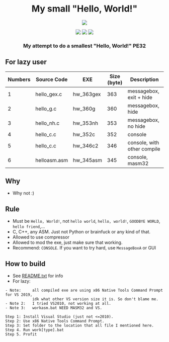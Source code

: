 <h1 align="center">
My small "Hello, World!"
</h1>

<p align="center"> 
  <kbd>
<img src="https://cdn.discordapp.com/attachments/932186836447678529/1089826296986607687/Discord_pgWEBHG3UY.png">
  </kbd>
</p>

<p align="center">
  <img src="https://img.shields.io/badge/language:-c-gray">
  <img src="https://img.shields.io/badge/language:-asm (masm32)-gray">
  <img src="https://img.shields.io/github/languages/top/Bang1338/my-small-hello-world">
</p>

<h3 align="center">
My attempt to do a smallest "Hello, World!" PE32
</h3>

## For lazy user

|   Numbers   | Source Code |     EXE     | Size (byte) |         Description         |
| ----------- | ----------- | ----------- | ----------- | --------------------------- | 
|      1      | hello_gex.c |  hw_363gex  |     363     | messagebox, exit + hide     |
|      2      | hello_g.c   |  hw_360g    |     360     | messagebox, hide            |
|      3      | hello_nh.c  |  hw_353nh   |     353     | messagebox, no hide         |
|      4      | hello_c.c   |  hw_352c    |     352     | console                     |
|      5      | hello_c.c   |  hw_346c2   |     346     | console, with other compile |
|      6      | helloasm.asm|  hw_345asm  |     345     | console, masm32             |

## Why
- Why not :)

## Rule
- Must be `Hello, World!`, not `hello world`, `hello, world!`, `GOODBYE WORLD`, `hello friend`,...
- C, C++, any ASM. Just not Python or brainfuck or any kind of that.
- Allowed to use compressor 
- Allowed to mod the exe, just make sure that working.
- Recommend: `CONSOLE`. If you want to try hard, use `MessageBoxA` or GUI

## How to build
- See [README.txt](https://github.com/Bang1338/my-small-hello-world/blob/main/README.txt) for info
- For lazy:
```
- Note:     all compiled exe are using x86 Native Tools Command Prompt for VS 2019,
            idk what other VS version size it is. So don't blame me.
- Note 2:   I tried VS2010, not working at all.
- Note 3:   workasm.bat NEED MASM32 and VS.

Step 1: Install Visual Studio (just not <=2010).
Step 2: Use x86 Native Tools Command Prompt.
Step 3: Set folder to the location that all file I mentioned here.
Step 4. Run work[type].bat
Step 5. Profit
```
